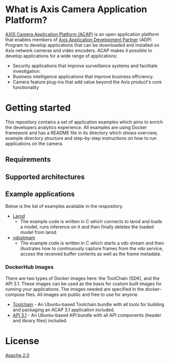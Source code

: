 
# What is Axis Camera Application Platform?
[AXIS Camera Application Platform (ACAP)](https://www.axis.com/support/developer-support/axis-camera-application-platform) is an open application platform that enables members of [Axis Application Development Partner](https://www.axis.com/partners/adp-partner-program) (ADP) Program to develop applications that can be downloaded and installed on Axis network cameras and video encoders. ACAP makes it possible to develop applications for a wide range of applications:
* Security applications that improve surveillance systems and facilitate investigation.
* Business intelligence applications that improve business efficiency.
* Camera feature plug-ins that add value beyond the Axis product's core functionality


# Getting started
This repository contains a set of application examples which aims to enrich the
developers analytics experience. All examples are using Docker framework and has a
README file in its directory which shows overview, example directory structure and
step-by-step instructions on how to run applications on the camera.

## Requirements


## Supported architectures

## Example applications
Below is the list of examples available in the respository.

* [Larod](./larod/)
  * The example code is written in C which connects to larod and loads a model, runs inference on it and then finally deletes the loaded model from larod.
* [vdostream](./vdostream/)
  * The example code is written in C which starts a vdo stream and then illustrates how to continuously capture frames from the vdo service, access the received buffer contents as well as the frame metadata.


### DockerHub Images
There are two types of Docker images here: the ToolChain (SDK), and the API 3.1. These images can be used as the basis for custom built images for running your applications. The images needed are specified in the docker-compose files. All images are public and free to use for anyone.
* [Toolchain](https://hub.docker.com/repository/docker/axisecp/acap-toolchain) -  An Ubuntu-based Toolchain bundle with all tools for building and packaging an ACAP 3.1 application included.
* [API 3.1](https://hub.docker.com/repository/docker/axisecp/acap-api) - An Ubuntu-based API bundle with all API components (header and library files) included.

# License
[Apache 2.0](LICENSE)

